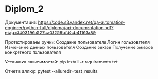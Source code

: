 # Diplom_2
Документация: https://code.s3.yandex.net/qa-automation-engineer/python-full/diploma/api-documentation.pdf?etag=3403196b527ca03259bfd0cb41163a89


Протестированы ручки:
Создание пользователя
Логин пользователя
Изменение данных пользователя
Создание заказа
Получение заказов конкретного пользователя

Установка зависимостей:
pip install -r requirements.txt

Отчет в аллюр:
pytest --alluredir=test_results